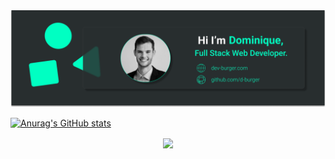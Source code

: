 <img src="/frame.png" alt="Alt text" title="Optional title">


[![Anurag's GitHub stats](https://github-readme-stats.vercel.app/api?username=d-burger)](https://github.com/anuraghazra/github-readme-stats&title_color=red)

<p align=center>  
  <img align=center src="https://github-readme-stats.vercel.app/api?username=d-burger&show_icons=true&theme=radical">
</p>



<!--
**d-burger/d-burger** is a ✨ _special_ ✨ repository because its `README.md` (this file) appears on your GitHub profile.

Here are some ideas to get you started:

- 🔭 I’m currently working on ...
- 🌱 I’m currently learning ...
- 👯 I’m looking to collaborate on ...
- 🤔 I’m looking for help with ...
- 💬 Ask me about ...
- 📫 How to reach me: ...
- 😄 Pronouns: ...
- ⚡ Fun fact: ...
-->
